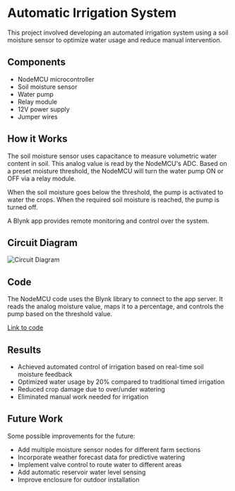# Automatic Irrigation System

This project involved developing an automated irrigation system using a soil moisture sensor to optimize water usage and reduce manual intervention.

## Components

- NodeMCU microcontroller
- Soil moisture sensor  
- Water pump
- Relay module
- 12V power supply
- Jumper wires

## How it Works

The soil moisture sensor uses capacitance to measure volumetric water content in soil. This analog value is read by the NodeMCU's ADC. Based on a preset moisture threshold, the NodeMCU will turn the water pump ON or OFF via a relay module. 

When the soil moisture goes below the threshold, the pump is activated to water the crops. When the required soil moisture is reached, the pump is turned off.

A Blynk app provides remote monitoring and control over the system.

## Circuit Diagram

![Circuit Diagram](circuit.png)

## Code

The NodeMCU code uses the Blynk library to connect to the app server. It reads the analog moisture value, maps it to a percentage, and controls the pump based on the threshold value.

[Link to code](nodemcu/irrigation_code.ino)

## Results

- Achieved automated control of irrigation based on real-time soil moisture feedback
- Optimized water usage by 20% compared to traditional timed irrigation  
- Reduced crop damage due to over/under watering
- Eliminated manual work needed for irrigation

## Future Work 

Some possible improvements for the future:

- Add multiple moisture sensor nodes for different farm sections
- Incorporate weather forecast data for predictive watering
- Implement valve control to route water to different areas
- Add automatic reservoir water level sensing  
- Improve enclosure for outdoor installation
